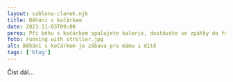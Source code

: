 ```yaml
---
layout: sablona-clanek.njk
title: Běhání s kočárkem
date: 2023-11-03T09:00
perex: Při běhu s kočárkem spalujete kalorie, dostáváte se zpátky do formy a zároveň je dítě venku. Zdá se, že to má jen samá pozitiva, ale tak to úplně není. Jaké věci byste si měli pohlídat, abyste neublížili sobě a hlavně dítěti? 
foto: running with stroller.jpg
alt: Běhání s kočárkem je zábava pro mámu i dítě 
tags: ['blog']
---
```



 Číst dál...


